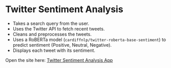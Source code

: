 # Twitter Sentiment Analysis

- Takes a search query from the user.
- Uses the Twitter API to fetch recent tweets.
- Cleans and preprocesses the tweets. 
- Uses a RoBERTa model (`cardiffnlp/twitter-roberta-base-sentiment`) to predict sentiment (Positive, Neutral, Negative).
- Displays each tweet with its sentiment.

Open the site here: [Twitter Sentiment Analysis App](https://twitter-sentiment-analysis-wr9s9dchbt7zy4nkeadtas.streamlit.app)
